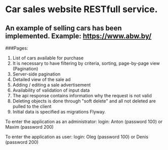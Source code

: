 # Car sales website RESTfull service.
## An example of selling cars has been implemented. Example: https://www.abw.by/
###Pages:
1. List of cars available for purchase
2. It is necessary to have filtering by criteria, sorting, page-by-page
 view (Pagination)
3. Server-side pagination
4. Detailed view of the sale ad
5. Adding / editing a sale advertisement
6. Availability of validation of input data
7. The api response contains information why the request is not valid
8. Deleting objects is done through "soft delete"
 and all not deleted are pulled to the client
9. Initial data is specified as migrations
Flyway.


To enter the application as an administrator: login: Anton (password 100) or Maxim (password 200)

To enter the application as user: login: Oleg (password 100) or Denis (password 200)
